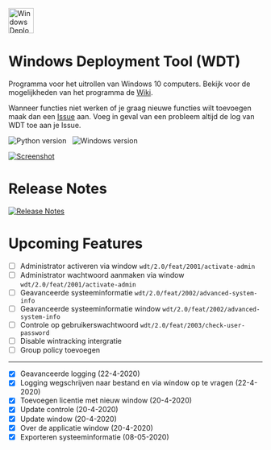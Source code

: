 <img src="https://github.com/jebr/windows-deployment-tool/blob/master/src/icons/wdt-logo.png" alt="Windows Deployment Tool" width="50" height="50"></img>

# Windows Deployment Tool (WDT)
Programma voor het uitrollen van Windows 10 computers. Bekijk voor de mogelijkheden van het programma de 
[Wiki](https://github.com/jebr/windows-deployment-tool/wiki). 

Wanneer functies niet werken of je graag nieuwe functies wilt toevoegen maak dan een [Issue](https://github.com/jebr/windows-deployment-tool/issues) aan. 
Voeg in geval van een probleem altijd de log van WDT toe aan je Issue.

![Python version](https://img.shields.io/badge/python-3.7-blue) &nbsp;
![Windows version](https://img.shields.io/badge/windows-10-important)

[![Screenshot](https://github.com/jebr/windows-deployment-tool/blob/master/src/icons/screenshot-WDT_v1.0.png?raw=true "WDT screenshot")](https://github.com/jebr/windows-deployment-tool/releases)

# Release Notes
[![Release Notes](https://img.shields.io/badge/Release%20Notese-v1.0-green)](https://github.com/jebr/windows-deployment-tool/blob/master/release_notes.md)

# Upcoming Features
- [ ] Administrator activeren via window `wdt/2.0/feat/2001/activate-admin`
- [ ] Administrator wachtwoord aanmaken via window `wdt/2.0/feat/2001/activate-admin`
- [ ] Geavanceerde systeeminformatie `wdt/2.0/feat/2002/advanced-system-info`
- [ ] Geavanceerde systeeminformatie window `wdt/2.0/feat/2002/advanced-system-info`
- [ ] Controle op gebruikerswachtwoord `wdt/2.0/feat/2003/check-user-password`
- [ ] Disable wintracking intergratie
- [ ] Group policy toevoegen
---
- [x] Geavanceerde logging (22-4-2020)
- [x] Logging wegschrijven naar bestand en via window op te vragen (22-4-2020)
- [x] Toevoegen licentie met nieuw window (20-4-2020)
- [x] Update controle (20-4-2020)
- [x] Update window (20-4-2020)
- [x] Over de applicatie window (20-4-2020)
- [x] Exporteren systeeminformatie (08-05-2020)
